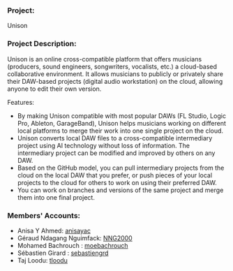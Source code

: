 
### Project:
Unison

### Project Description:
Unison is an online cross-compatible platform that offers musicians (producers, sound engineers, songwriters, vocalists, etc.) a cloud-based collaborative environment. It allows musicians to publicly or privately share their DAW-based projects (digital audio workstation) on the cloud, allowing anyone to edit their own version.

Features:
- By making Unison compatible with most popular DAWs (FL Studio, Logic Pro, Ableton, GarageBand), Unison helps musicians working on different local platforms to merge their work into one single project on the cloud.
- Unison converts local DAW files to a cross-compatible intermediary project using AI technology without loss of information. The intermediary project can be modified and improved by others on any DAW.
- Based on the GitHub model, you can pull intermediary projects from the cloud on the local DAW that you prefer, or push pieces of your local projects to the cloud for others to work on using their preferred DAW.
- You can work on branches and versions of the same project and merge them into one final project.


### Members' Accounts:
 - Anisa Y Ahmed: [anisayac](https://github.com/anisayac)
 - Géraud Ndagang Nguimfack: [NNG2000](https://github.com/NNG2000)
 - Mohamed Bachrouch : [moebachrouch](https://github.com/moebachrouch)
 - Sébastien Girard : [sebastiengrd](https://github.com/sebastiengrd)
 - Taj Loodu: [tloodu](https://github.com/tloodu)

